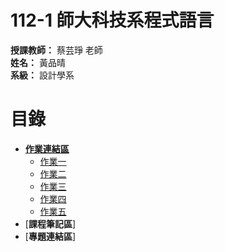 # **112-1 師大科技系程式語言**  
**授課教師：** 蔡芸琤 老師  
**姓名：** 黃品晴  
**系級：** 設計學系 
  
# 目錄  
* [**作業連結區**](https://github.com/cchs10232/112-1PL#作業連結區)  
  * [作業一](https://github.com/ett9292/PL#作業一)  
  * [作業二](https://github.com/ett9292/PL#作業二)
  * [作業三](https://github.com/ett9292/PL#作業三)
  * [作業四](https://github.com/ett9292/PL#作業四)
  * [作業五](https://github.com/ett9292/PL#作業五)
* [**課程筆記區**]  
* [**專題連結區**]
